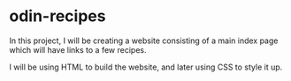 # odin-recipes

In this project, I will be creating a website consisting of a main index page which will have links to a few recipes.

I will be using HTML to build the website, and later using CSS to style it up.
